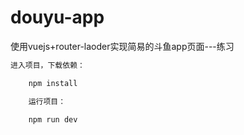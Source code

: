 # douyu-app
使用vuejs+router-laoder实现简易的斗鱼app页面---练习

``` BASH
进入项目，下载依赖：

    npm install

    运行项目：

    npm run dev
```
